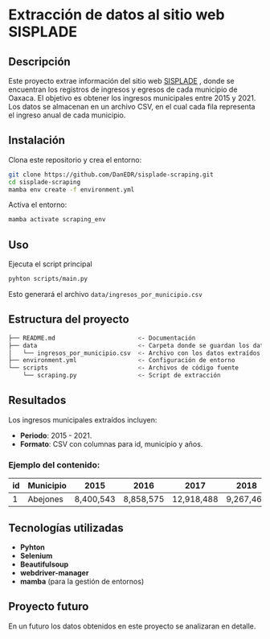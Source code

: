 # Extracción de datos al sitio web SISPLADE

## Descripción
Este proyecto extrae información del sitio web [SISPLADE](https://sisplade.oaxaca.gob.mx/sisplade/smIngresosMunicipio.aspx?idMunicipio=67)
, donde se encuentran los registros de ingresos y egresos de cada municipio de Oaxaca. El objetivo es obtener los ingresos municipales entre 2015 y 2021. Los datos se almacenan en un archivo CSV, en el cual cada fila representa el ingreso anual de cada municipio.

## Instalación
Clona este repositorio y crea el entorno:
```bash
git clone https://github.com/DanEDR/sisplade-scraping.git
cd sisplade-scraping
mamba env create -f environment.yml
```
Activa el entorno:
```bash
mamba activate scraping_env
```

## Uso
Ejecuta el script principal
```bash
pyhton scripts/main.py
```
Esto generará el archivo `data/ingresos_por_municipio.csv`

## Estructura del proyecto
``` bash
├── README.md                       <- Documentación
├── data                            <- Carpeta donde se guardan los datos extraídos
│   └── ingresos_por_municipio.csv  <- Archivo con los datos extraídos
├── environment.yml                 <- Configuración de entorno
└── scripts                         <- Archivos de código fuente
    └── scraping.py                 <- Script de extracción
```

## Resultados

Los ingresos municipales extraídos incluyen:

- **Periodo**: 2015 - 2021.
- **Formato**: CSV con columnas para id, municipio y años.

### Ejemplo del contenido:

| id | Municipio | 2015       | 2016       | 2017       | 2018       | 2019       | 2020       | 2021       |
|----|-----------|------------|------------|------------|------------|------------|------------|------------|
| 1  | Abejones  | 8,400,543| 8,858,575| 12,918,488| 9,267,467| 10,093,756| 10,208,254| 29,564,212|

## Tecnologías utilizadas
- **Pyhton**
- **Selenium**
- **Beautifulsoup**
- **webdriver-manager**
- **mamba** (para la gestión de entornos)

## Proyecto futuro
En un futuro los datos obtenidos en este proyecto se analizaran en detalle.
